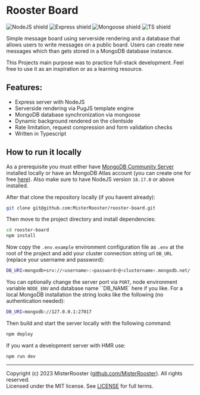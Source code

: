 
# Rooster Board

![NodeJS shield](https://img.shields.io/badge/nodejs-339933?logo=nodedotjs&logoColor=white&link=https%3A%2F%2Fnodejs.org%2F)
![Express shield](https://img.shields.io/badge/express-black?logo=express&logoColor=white&link=https%3A%2F%2Fnodejs.org%2F)
![Mongoose shield](https://img.shields.io/badge/mongoose-880000?logo=mongoose&logoColor=white&link=https%3A%2F%2Fnodejs.org%2F)
![TS shield](https://img.shields.io/badge/typescript-3178C6?logo=typescript&logoColor=white&link=https%3A%2F%2Fnodejs.org%2F)

Simple message board using serverside rendering and a database that allows users to write messages on a public board.
Users can create new messages which than gets stored in a MongoDB database instance.

This Projects main purpose was to practice full-stack development. Feel free to use it as an inspiration or as
a learning resource.

## Features:
 - Express server with NodeJS
 - Serverside rendering via PugJS template engine
 - MongoDB database synchronization via mongoose
 - Dynamic background rendered on the clientside
 - Rate limitation, request compression and form validation checks
 - Written in Typescript

## How to run it locally

 As a prerequisite you must either have [MongoDB Community Server](https://www.mongodb.com/try/download/community) installed locally or have an MongoDB Atlas account (you can create one for free [here](https://www.mongodb.com/cloud/atlas/register)).
 Also make sure to have NodeJS version `18.17.0` or above installed.

After that clone the repository locally (if you havent already):

```bash
git clone git@github.com:MisterRooster/rooster-board.git
```

Then move to the project directory and install dependencies:

```bash
cd rooster-board
npm install
```

Now copy the `.env.example` environment configuration file as `.env` at the root of the project and add your cluster connection string url `DB_URL` (replace your username and password):

```bash
DB_URI=mongodb+srv://<username>:<password>@<clustername>.mongodb.net/
```
You can optionally change the server port via `PORT`, node environment variable `NODE_ENV` and database name ``DB_NAME` here if you like.
For a local MongoDB installation the string looks like the following (no authentication needed):

```bash
DB_URI=mongodb://127.0.0.1:27017
```

Then build and start the server locally with the following command:

```bash
npm deploy
```

If you want a development server with HMR use:

```bash
npm run dev
```

---

Copyright (c) 2023 MisterRooster ([github.com/MisterRooster](https://github.com/MisterRooster)). All rights reserved.  
Licensed under the MIT license. See [LICENSE](LICENSE) for full terms.
